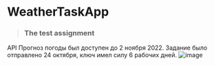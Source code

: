 # WeatherTaskApp
>  ### The test assignment

API Прогноз погоды был доступен до 2 ноября 2022.
Задание было отправлено 24 октября, ключ имел силу 6 рабочих дней.
![image](https://user-images.githubusercontent.com/103746333/199510782-0a0434ea-c30d-4e44-8a2e-fe612d9deec3.png)

